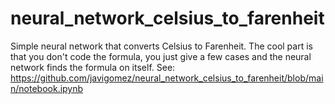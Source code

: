# neural_network_celsius_to_farenheit
Simple neural network that converts Celsius to Farenheit. The cool part is that you don't code the formula, you just give a few cases and the neural network finds the formula on itself. See: https://github.com/javigomez/neural_network_celsius_to_farenheit/blob/main/notebook.ipynb
